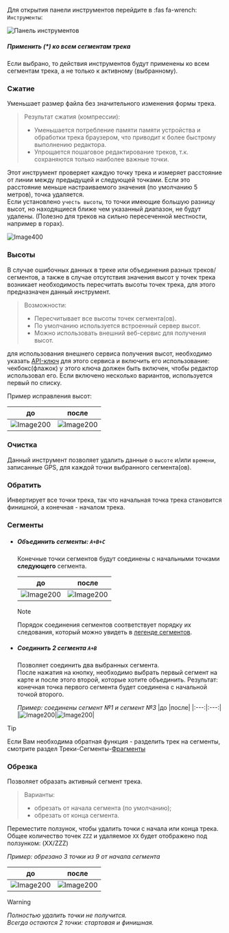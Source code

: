 Для открытия панели инструментов перейдите в :fas fa-wrench: `Инструменты`:

![Панель инструментов](../_media/tools-editor.jpg)

##### Применить (*) ко всем сегментам трека

Если выбрано, то действия инструментов будут применены ко всем сегментам трека, а не только к активному (выбранному).

### Сжатие

Уменьшает размер файла без значительного изменения формы трека.
> Результат сжатия (компрессии):
>
> - Уменьшается потребление памяти памяти устройства и обработки трека браузером, что приводит к более быстрому выполнению редактора.
> - Упрощается пошаговое редактирование треков, т.к. сохраняются только наиболее важные точки.

Этот инструмент проверяет каждую точку трека и измеряет расстояние от линии между предыдущей и следующей точками. Если это расстояние меньше настраиваемого значения (по умолчанию 5 метров), точка удаляется.  
Если установлено `учесть высоты`, то точки имеющие большую разницу высот, но находящиеся ближе чем указанный диапазон, не будут удалены. (Полезно для треков на сильно пересеченной местности, например в горах).

![Image400](../_media/tools-compress.png)

### Высоты

В случае ошибочных данных в треке или объединения разных треков/сегментов, а также в случае отсутствия значения высот у точек трека возникает необходимость пересчитать высоты точек трека, для этого предназначен данный инструмент.

> Возможности:
>  
> - Пересчитывает все высоты точек сегмента(ов).  
> - По умолчанию используется встроенный сервер высот.
> - Можно использовать внешний веб-сервис для получения высот.

для использования внешнего сервиса получения высот, необходимо указать [API-ключ](/api-keys.md??id=Добавление-ключей) для этого сервиса и включить его использование: чекбокс(флажок) у этого ключа должен быть включен, чтобы редактор использовал его. Если включено несколько вариантов, используется первый по списку.

Пример исправления высот:

|до |после|
|:---:|:---:|
|![Image200](../_media/tools-ele1.jpg)|![Image200](../_media/tools-ele2.jpg)|

### Очистка

Данный инструмент позволяет удалить данные о `высоте` и/или `времени`, записанные GPS, для каждой точки выбранного сегмента(ов).

### Обратить

Инвертирует все точки трека, так что начальная точка трека становится финишной, а конечная - началом трека.

### Cегменты

- ##### Объединить сегменты:   `A+B+C`
  Конечные точки сегментов будут соединены с начальными точками **следующего** сегмента.
  
  |до |после|
  |:---:|:---:|
  |![Image200](../_media/merge-segments1.jpg)|![Image200](../_media/merge-segments2.jpg)|

  >[!NOTE]
  > Порядок соединения сегментов соответствует порядку их следования, который можно увидеть в [легенде сегментов](main-config?id=Отображать-Легенду).

- ##### Соединить 2 сегмента  `A+B`  
  Позволяет соединить два выбранных сегмента.  
  После нажатия на кнопку, необходимо выбрать первый сегмент на карте и после этого второй, которые хотите объединить.
  Результат: конечная точка первого сегмента будет соединена с начальной точкой второго.

  *Пример: соединены сегмент №1 и сегмент №3*
  |до |после|
  |:---:|:---:|
  |![Image200](../_media/merge-segments1.jpg)|![Image200](../_media/merge-segments3.jpg)|  

>[!TIP]
>Если Вам необходима обратная функция - разделить трек на сегменты, смотрите раздел Треки-Сегменты-[Фрагменты](../tracks/track-segments.md)

### Обрезка

Позволяет образать активный сегмент трека.

> Варианты:
>
> - обрезать от начала сегмента (по умолчанию);
> - обрезать от конца сегмента.

Переместите ползунок, чтобы удалить точки с начала или конца трека.  
Общее количество точек `ZZZ` и удаляемое `XX` будет отображено под ползунком: (XX/ZZZ)

*Пример: обрезано 3 точки из 9 от начала сегмента*

|до |после|
|:---:|:---:|
|![Image200](../_media/cut-track1.jpg)|![Image200](../_media/cut-track2.jpg)|  

>[!WARNING]
>*Полностью удалить точки не получится.  
>Всегда остаются 2 точки: стартовая и финишная.*
